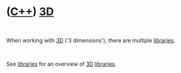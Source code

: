 



 

 

 

 

 

([C++](Cpp.htm)) [3D](Cpp3d.htm)
================================

 

When working with [3D](Cpp3d.htm) ('3 dimensions'), there are multiple
[libraries](CppLibrary.htm).

 

See [libraries](CppLibrary.htm) for an overview of [3D](Cpp3d.htm)
[libraries](CppLibrary.htm).

 

 

 

 

 





 



